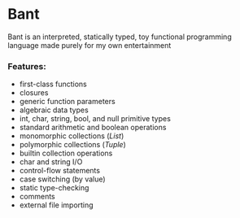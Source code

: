 # Bant
Bant is an interpreted, statically typed, toy functional programming language made purely for my own entertainment

### Features:
- first-class functions
- closures
- generic function parameters
- algebraic data types
- int, char, string, bool, and null primitive types
- standard arithmetic and boolean operations
- monomorphic collections (_List_)
- polymorphic collections (_Tuple_)
- builtin collection operations
- char and string I/O
- control-flow statements
- case switching (by value)
- static type-checking
- comments
- external file importing

